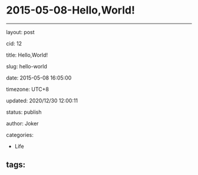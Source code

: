 # 2015-05-08-Hello,World!
---
layout: post

cid: 12

title: Hello,World!

slug: hello-world

date: 2015-05-08 16:05:00

timezone: UTC+8

updated: 2020/12/30 12:00:11

status: publish

author: Joker

categories:
  - Life

tags:
---
